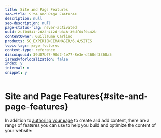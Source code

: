 ```yaml
---
title: Site and Page Features
seo-title: Site and Page Features
description: null
seo-description: null
page-status-flag: never-activated
uuid: 2cfb4581-2622-412d-b348-36dfd4f9442b
contentOwner: Guillaume Carlino
products: SG_EXPERIENCEMANAGER/6.4/SITES
topic-tags: page-features
content-type: reference
discoiquuid: 39d07b67-90d2-4e77-8e3e-d460ef3368a5
isreadyforlocalization: false
index: y
internal: n
snippet: y
---
```


# Site and Page Features{#site-and-page-features}

In addition to [authoring your page](../../authoring/using/page-authoring.md) to create and add content, there are a range of features you can use to help you build and optimize the content of your website:

